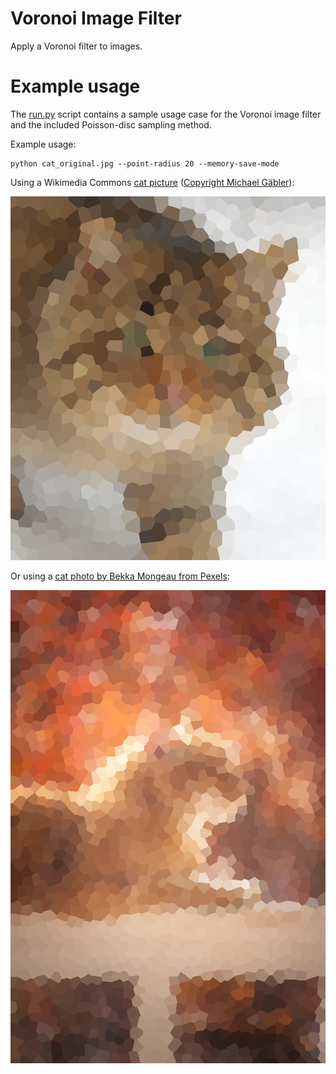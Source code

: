 # Voronoi Image Filter
Apply a Voronoi filter to images.

# Example usage

The [run.py](vif/run.py) script contains a sample usage case for the Voronoi image filter and the included Poisson-disc
sampling method.

Example usage:
```shell script
python cat_original.jpg --point-radius 20 --memory-save-mode
```

Using a Wikimedia Commons [cat picture](https://commons.wikimedia.org/wiki/File:Felis_silvestris_silvestris.jpg)
([Copyright Michael Gäbler](https://commons.wikimedia.org/wiki/User:Michael_Gäbler)):

![Felis Silvestris Silvestris](examples/Cat.png)

Or using a
[cat photo by Bekka Mongeau from Pexels](https://www.pexels.com/photo/tabby-cat-on-white-wooden-fence-804475/):

![Tabby Cat on White Wooden Fence](examples/Cat2.png)
